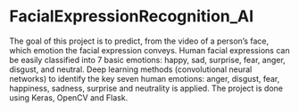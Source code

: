 # FacialExpressionRecognition_AI

The goal of this project is to predict, from the video of a person’s face, which emotion the facial expression conveys. Human facial expressions can be easily classified into 7 basic emotions: happy, sad, surprise, fear, anger, disgust, and neutral.
Deep learning methods (convolutional neural networks) to identify the key seven human emotions: anger, disgust, fear, happiness, sadness, surprise and neutrality is applied. 
The project is done using Keras, OpenCV and Flask.
